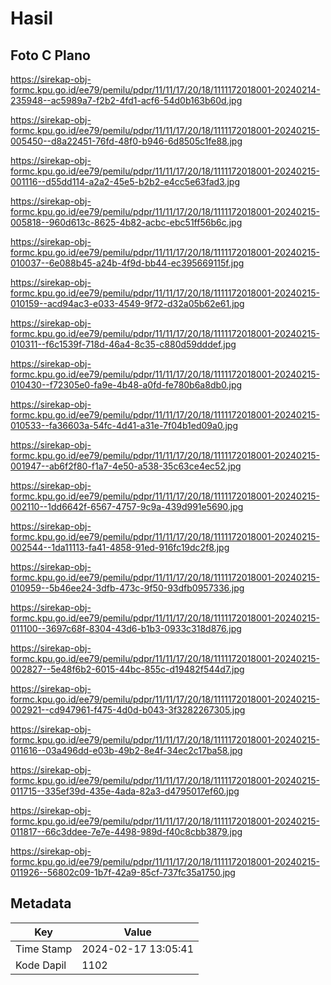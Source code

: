 # Hasil

## Foto C Plano

https://sirekap-obj-formc.kpu.go.id/ee79/pemilu/pdpr/11/11/17/20/18/1111172018001-20240214-235948--ac5989a7-f2b2-4fd1-acf6-54d0b163b60d.jpg

https://sirekap-obj-formc.kpu.go.id/ee79/pemilu/pdpr/11/11/17/20/18/1111172018001-20240215-005450--d8a22451-76fd-48f0-b946-6d8505c1fe88.jpg

https://sirekap-obj-formc.kpu.go.id/ee79/pemilu/pdpr/11/11/17/20/18/1111172018001-20240215-001116--d55dd114-a2a2-45e5-b2b2-e4cc5e63fad3.jpg

https://sirekap-obj-formc.kpu.go.id/ee79/pemilu/pdpr/11/11/17/20/18/1111172018001-20240215-005818--960d613c-8625-4b82-acbc-ebc51ff56b6c.jpg

https://sirekap-obj-formc.kpu.go.id/ee79/pemilu/pdpr/11/11/17/20/18/1111172018001-20240215-010037--6e088b45-a24b-4f9d-bb44-ec395669115f.jpg

https://sirekap-obj-formc.kpu.go.id/ee79/pemilu/pdpr/11/11/17/20/18/1111172018001-20240215-010159--acd94ac3-e033-4549-9f72-d32a05b62e61.jpg

https://sirekap-obj-formc.kpu.go.id/ee79/pemilu/pdpr/11/11/17/20/18/1111172018001-20240215-010311--f6c1539f-718d-46a4-8c35-c880d59dddef.jpg

https://sirekap-obj-formc.kpu.go.id/ee79/pemilu/pdpr/11/11/17/20/18/1111172018001-20240215-010430--f72305e0-fa9e-4b48-a0fd-fe780b6a8db0.jpg

https://sirekap-obj-formc.kpu.go.id/ee79/pemilu/pdpr/11/11/17/20/18/1111172018001-20240215-010533--fa36603a-54fc-4d41-a31e-7f04b1ed09a0.jpg

https://sirekap-obj-formc.kpu.go.id/ee79/pemilu/pdpr/11/11/17/20/18/1111172018001-20240215-001947--ab6f2f80-f1a7-4e50-a538-35c63ce4ec52.jpg

https://sirekap-obj-formc.kpu.go.id/ee79/pemilu/pdpr/11/11/17/20/18/1111172018001-20240215-002110--1dd6642f-6567-4757-9c9a-439d991e5690.jpg

https://sirekap-obj-formc.kpu.go.id/ee79/pemilu/pdpr/11/11/17/20/18/1111172018001-20240215-002544--1da11113-fa41-4858-91ed-916fc19dc2f8.jpg

https://sirekap-obj-formc.kpu.go.id/ee79/pemilu/pdpr/11/11/17/20/18/1111172018001-20240215-010959--5b46ee24-3dfb-473c-9f50-93dfb0957336.jpg

https://sirekap-obj-formc.kpu.go.id/ee79/pemilu/pdpr/11/11/17/20/18/1111172018001-20240215-011100--3697c68f-8304-43d6-b1b3-0933c318d876.jpg

https://sirekap-obj-formc.kpu.go.id/ee79/pemilu/pdpr/11/11/17/20/18/1111172018001-20240215-002827--5e48f6b2-6015-44bc-855c-d19482f544d7.jpg

https://sirekap-obj-formc.kpu.go.id/ee79/pemilu/pdpr/11/11/17/20/18/1111172018001-20240215-002921--cd947961-f475-4d0d-b043-3f3282267305.jpg

https://sirekap-obj-formc.kpu.go.id/ee79/pemilu/pdpr/11/11/17/20/18/1111172018001-20240215-011616--03a496dd-e03b-49b2-8e4f-34ec2c17ba58.jpg

https://sirekap-obj-formc.kpu.go.id/ee79/pemilu/pdpr/11/11/17/20/18/1111172018001-20240215-011715--335ef39d-435e-4ada-82a3-d4795017ef60.jpg

https://sirekap-obj-formc.kpu.go.id/ee79/pemilu/pdpr/11/11/17/20/18/1111172018001-20240215-011817--66c3ddee-7e7e-4498-989d-f40c8cbb3879.jpg

https://sirekap-obj-formc.kpu.go.id/ee79/pemilu/pdpr/11/11/17/20/18/1111172018001-20240215-011926--56802c09-1b7f-42a9-85cf-737fc35a1750.jpg


## Metadata

| Key        | Value               |
| ---------- | ------------------- |
| Time Stamp | 2024-02-17 13:05:41 |
| Kode Dapil | 1102                |




